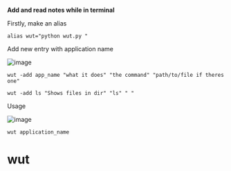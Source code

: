 
****Add and read notes while in terminal****

Firstly, make an alias

```
alias wut="python wut.py " 
```


Add new entry with application name

![image](https://github.com/vhilzu/wut/assets/16482464/30a2cc27-d58d-4d01-b742-022feb449e31)



```
wut -add app_name "what it does" "the command" "path/to/file if theres one"

wut -add ls "Shows files in dir" "ls" " "
```

    
Usage

![image](https://github.com/vhilzu/wut/assets/16482464/a9a2aa6b-2e75-4541-bda2-f89b1c7dbd85)

 ```
 wut application_name
 ```
# wut

